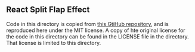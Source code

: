 ## React Split Flap Effect

Code in this directory is copied from [this GtiHub repository](https://github.com/jayKayEss/react-split-flap-effect), and is reproduced here under the MIT license. A copy of hte original license for the code in this directory can be found in the LICENSE file in the directory. That license is limited to this directory.
